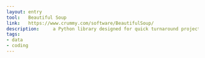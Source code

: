```yaml
---
layout: entry
tool:	Beautiful Soup
link:	https://www.crummy.com/software/BeautifulSoup/
description:	 a Python library designed for quick turnaround projects like screen-scraping
tags:
- data
- coding
---
```

